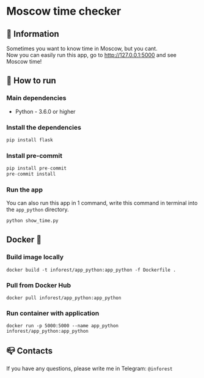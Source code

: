 # Moscow time checker

## 💾 Information

Sometimes you want to know time in Moscow, but you cant.\
Now you can easily run this app, go to <http://127.0.0.1:5000> and see Moscow time!

## 📝 How to run

### Main dependencies

- Python - 3.6.0 or higher

### Install the dependencies

``` python
pip install flask
```

### Install pre-commit

``` python
pip install pre-commit
pre-commit install
```

### Run the app

You can also run this app in 1 command, write this command
in terminal into the ``app_python`` directory.

``` python
python show_time.py
```
## Docker 🐳

### Build image locally

    docker build -t inforest/app_python:app_python -f Dockerfile .

### Pull from Docker Hub

    docker pull inforest/app_python:app_python

### Run container with application

    docker run -p 5000:5000 --name app_python inforest/app_python:app_python

## 📪 Contacts

If you have any questions, please write me in Telegram: `@inforest`
